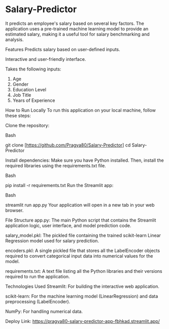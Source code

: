 # Salary-Predictor 

It predicts an employee's salary based on several key factors. The application uses a pre-trained machine learning model to provide an estimated salary, making it a useful tool for salary benchmarking and analysis.

Features
Predicts salary based on user-defined inputs.

Interactive and user-friendly interface.

Takes the following inputs:

1. Age
2. Gender
3. Education Level
4. Job Title
5. Years of Experience

How to Run Locally
To run this application on your local machine, follow these steps:

Clone the repository:

Bash

git clone [https://github.com/Pragya80/Salary-Predictor]
cd Salary-Predictor

Install dependencies:
Make sure you have Python installed. Then, install the required libraries using the requirements.txt file.

Bash

pip install -r requirements.txt
Run the Streamlit app:

Bash

streamlit run app.py
Your application will open in a new tab in your web browser.

File Structure
app.py: The main Python script that contains the Streamlit application logic, user interface, and model prediction code.

salary_model.pkl: The pickled file containing the trained scikit-learn Linear Regression model used for salary prediction.

encoders.pkl: A single pickled file that stores all the LabelEncoder objects required to convert categorical input data into numerical values for the model.

requirements.txt: A text file listing all the Python libraries and their versions required to run the application.

Technologies Used
Streamlit: For building the interactive web application.

scikit-learn: For the machine learning model (LinearRegression) and data preprocessing (LabelEncoder).

NumPy: For handling numerical data.

Deploy Link: https://pragya80-salary-predictor-app-fbhkad.streamlit.app/
